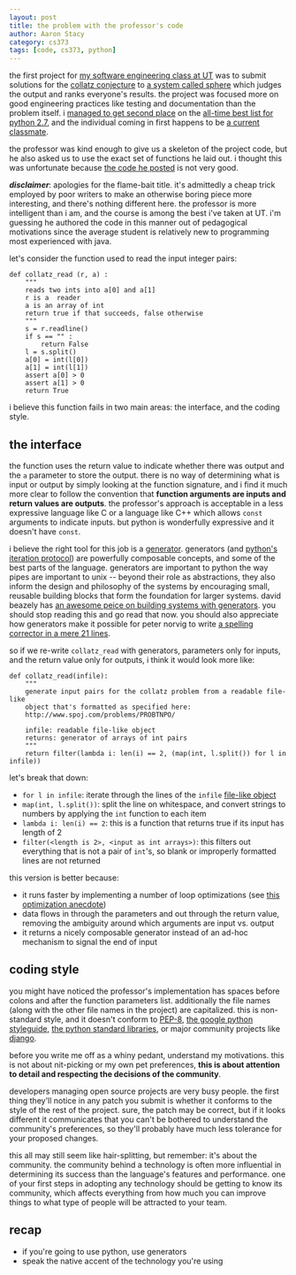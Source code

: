 ```yaml
---
layout: post
title: the problem with the professor's code
author: Aaron Stacy
category: cs373
tags: [code, cs373, python]
---
```


the first project for [my software engineering class at UT][cs373] was to
submit solutions for the [collatz conjecture][conjecture] to [a system called
sphere][sphere] which judges the output and ranks everyone's results. the
project was focused more on good engineering practices like testing and
documentation than the problem itself. i [managed to get second place][vanity]
on the [all-time best list for python 2.7][scoreboard], and the individual
coming in first happens to be [a current classmate][chiang].

the professor was kind enough to give us a skeleton of the project code, but he
also asked us to use the exact set of functions he laid out. i thought this was
unfortunate because [the code he posted][profcode] is not very good.

<p class=disclaimer>
<strong><em>disclaimer</em></strong>: apologies for the flame-bait title. it's
admittedly a cheap trick employed by poor writers to make an otherwise boring
piece more interesting, and there's nothing different here. the professor is
more intelligent than i am, and the course is among the best i've taken at UT.
i'm guessing he authored the code in this manner out of pedagogical motivations
since the average student is relatively new to programming most experienced
with java.
</p>

let's consider the function used to read the input integer pairs:

    def collatz_read (r, a) :
        """
        reads two ints into a[0] and a[1]
        r is a  reader
        a is an array of int
        return true if that succeeds, false otherwise
        """
        s = r.readline()
        if s == "" :
            return False
        l = s.split()
        a[0] = int(l[0])
        a[1] = int(l[1])
        assert a[0] > 0
        assert a[1] > 0
        return True

i believe this function fails in two main areas: the interface, and the coding
style.

## the interface

the function uses the return value to indicate whether there was output and the
`a` parameter to store the output. there is no way of determining what is input
or output by simply looking at the function signature, and i find it much more
clear to follow the convention that **function arguments are inputs and return
values are outputs**. the professor's approach is acceptable in a less
expressive language like C or a language like C++ which allows `const`
arguments to indicate inputs. but python is wonderfully expressive and it
doesn't have `const`.

i believe the right tool for this job is a [generator][]. generators (and
[python's iteration protocol][iter]) are powerfully composable concepts, and
some of the best parts of the language. generators are important to python the
way pipes are important to unix -- beyond their role as abstractions, they also
inform the design and philosophy of the systems by encouraging small, reusable
building blocks that form the foundation for larger systems.  david beazely has
[an awesome peice on building systems with generators][gen_tricks]. you should
stop reading this and go read that now. you should also appreciate how
generators make it possible for peter norvig to write [a spelling corrector in
a mere 21 lines][spell].

so if we re-write `collatz_read` with generators, parameters only for inputs,
and the return value only for outputs, i think it would look more like:

    def collatz_read(infile):
        """
        generate input pairs for the collatz problem from a readable file-like
        object that's formatted as specified here:
        http://www.spoj.com/problems/PROBTNPO/

        infile: readable file-like object
        returns: generator of arrays of int pairs
        """
        return filter(lambda i: len(i) == 2, (map(int, l.split()) for l in infile))

let's break that down:

 - `for l in infile`: iterate through the lines of the `infile` [file-like
   object][file]
 - `map(int, l.split())`: split the line on whitespace, and convert strings to
   numbers by applying the `int` function to each item
 - `lambda i: len(i) == 2`: this is a function that returns true if its input
   has length of 2
 - `filter(<length is 2>, <input as int arrays>)`: this filters out everything
   that is not a pair of `int`'s, so blank or improperly formatted lines are not
   returned

this version is better because:

 - it runs faster by implementing a number of loop optimizations (see [this
   optimization anecdote][anecdote])
 - data flows in through the parameters and out through the return value,
   removing the ambiguity around which arguments are input vs. output
 - it returns a nicely composable generator instead of an ad-hoc mechanism to
   signal the end of input

## coding style

you might have noticed the professor's implementation has spaces before colons
and after the function parameters list. additionally the file names (along with
the other file names in the project) are capitalized. this is non-standard
style, and it doesn't conform to [PEP-8][pep8], [the google python
styleguide][googlepystyle], [the python standard libraries][stdlib], or major
community projects like [django][].

before you write me off as a whiny pedant, understand my motivations. this is
not about nit-picking or my own pet preferences, **this is about attention to
detail and respecting the decisions of the community**.

developers managing open source projects are very busy people. the first thing
they'll notice in any patch you submit is whether it conforms to the style of
the rest of the project. sure, the patch may be correct, but if it looks
different it communicates that you can't be bothered to understand the
community's preferences, so they'll probably have much less tolerance for your
proposed changes.

this all may still seem like hair-splitting, but remember: it's about the
community. the community behind a technology is often more influential in
determining its success than the language's features and performance. one of
your first steps in adopting any technology should be getting to know its
community, which affects everything from how much you can improve things to
what type of people will be attracted to your team.

## recap

 - if you're going to use python, use generators
 - speak the native accent of the technology you're using

[cs373]: https://www.cs.utexas.edu/users/downing/cs373/drupal/
[conjecture]: http://en.wikipedia.org/wiki/Collatz_conjecture
[sphere]: http://www.spoj.com/problems/PROBTNPO/
[vanity]: /assets/images/vanity.png
[scoreboard]: http://www.spoj.com/ranks/PROBTNPO/lang=PYTH%202.7
[chiang]: http://csw373.wordpress.com
[profcode]: https://github.com/gpdowning/cs373/blob/868e4b2fca1f1540547fab8d353cf12e5e2abdec/projects/collatz/Collatz.py
[Church]: http://en.wikipedia.org/wiki/Alonzo_Church
[generator]: http://wiki.python.org/moin/Generators
[iter]: http://docs.python.org/2/tutorial/classes.html#iterators
[gen_tricks]: http://www.dabeaz.com/generators/
[file]: http://docs.python.org/2/library/stdtypes.html#file-objects
[anecdote]: http://www.python.org/doc/essays/list2str.html
[pep8]: http://www.python.org/dev/peps/pep-0008/
[googlepystyle]: http://google-styleguide.googlecode.com/svn/trunk/pyguide.html
[stdlib]: http://svn.python.org/view/python/trunk/Lib/
[django]: https://github.com/django/django
[spell]: http://norvig.com/spell-correct.html
